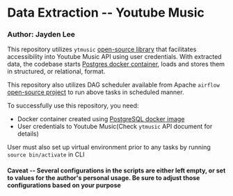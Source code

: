 # Data Extraction -- Youtube Music
### Author: Jayden Lee


This repository utilizes `ytmusic` [open-source library](https://ytmusicapi.readthedocs.io/en/latest/index.html) that facilitates accessibility into Youtube Music API using user credentials. With extracted data, the codebase starts [Postgres docker container](https://hub.docker.com/_/postgres), loads and stores them in structured, or relational, format.

This repository also utilizes DAG scheduler available from Apache `airflow` [open-source project](https://airflow.apache.org/) to run above tasks in scheduled manner. 

To successfully use this repository, you need:

 - Docker container created using [PostgreSQL docker image](https://hub.docker.com/_/postgres)
 - User credentials to Youtube Music(Check `ytmusic` API document for details)

User must also set up virtual environment prior to any tasks by running `source bin/activate` in CLI

#### Caveat -- Several configurations in the scripts are either left empty, or set to values for the author's personal usage. Be sure to adjust those configurations based on your purpose
